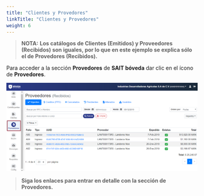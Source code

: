 ```yaml
---
title: "Clientes y Provedores"
linkTitle: "Clientes y Provedores"
weight: 6
---
```


> <span class="text-danger">**NOTA:** </span> **Los catálogos de Clientes (Emitidos) y Proveedores (Recibidos) son iguales, por lo que en este ejemplo se explica sólo el de Provedores (Recibidos).**

Para acceder a la sección **Provedores** de **SAIT bóveda** dar clic en el ícono de **Provedores**.

![IMG](inicio.png)

> **Siga los enlaces para entrar en detalle con la sección de **Provedores**.**



